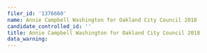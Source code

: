```yaml
---
filer_id: '1376660'
name: Annie Campbell Washington for Oakland City Council 2018
candidate_controlled_id: ''
title: Annie Campbell Washington for Oakland City Council 2018
data_warning: 
---
```

